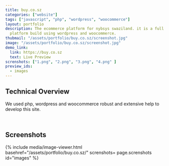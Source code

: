 ```yaml
---
title: buy.co.sz
categories: ["website"]
tags: ["javascript", "php", "wordpress", "woocommerce"]
layout: portfolio
description: The ecommerce platform for nybsys swaziland. it is a full e-commerce
  platform build using wordpress and woocommerce.
thubmail: "/assets/portfolio/buy.co.sz/screenshot.jpg"
image: "/assets/portfolio/buy.co.sz/screenshot.jpg"
demo_link:
  link: https://buy.co.sz
  text: Live Preview
screnshots: ["1.png", "2.png", "3.png", "4.png" ]
preview_ids:
  - images
---
```


## Technical Overview

We used php, wordpress and woocommerce robust and extensive help to develop this site.

<br />

## Screenshots

{% 
  include media/image-viewer.html 
  basehref="/assets/portfolio/buy.co.sz/" 
  screnshots= page.screnshots
  id="images" 
%}

